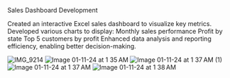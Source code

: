 Sales Dashboard Development

Created an interactive Excel sales dashboard to visualize key metrics.
Developed various charts to display:
Monthly sales performance
Profit by state
Top 5 customers by profit
Enhanced data analysis and reporting efficiency, enabling better decision-making.

![IMG_9214](https://github.com/user-attachments/assets/54b16b42-75be-4526-9199-130ad25a4594)
![Image 01-11-24 at 1 35 AM](https://github.com/user-attachments/assets/d4597275-f047-4b49-bd6a-765804aea2da)
![Image 01-11-24 at 1 37 AM (1)](https://github.com/user-attachments/assets/4c073607-2808-4545-9895-8d6937c65eab)
![Image 01-11-24 at 1 37 AM](https://github.com/user-attachments/assets/b0dfb06e-1296-4df9-bf34-7f7ad510a23f)
![Image 01-11-24 at 1 38 AM](https://github.com/user-attachments/assets/653da98c-4cef-4a6d-bbc0-82f588191353)



